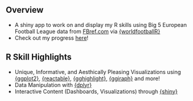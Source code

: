 ## Overview
- A shiny app to work on and display my R skills using Big 5 European Football League data from [FBref.com](https://fbref.com/en/comps/Big5/Big-5-European-Leagues-Stats) via [{worldfootballR}](https://github.com/JaseZiv/worldfootballR)
- Check out my progress [here](https://jrkroymann10.shinyapps.io/big5_dashboards/?_ga=2.69260051.269743627.1643918368-374191347.1640971731)!


## R Skill Highlights
- Unique, Informative, and Aesthically Pleasing Visualizations using [{ggplot2}](https://ggplot2.tidyverse.org/), [{reactable}](https://glin.github.io/reactable/), [{gghighlight}](https://github.com/yutannihilation/gghighlight), [{ggiraph}](https://davidgohel.github.io/ggiraph/index.html) and more!
- Data Manipulation with [{dplyr}](https://dplyr.tidyverse.org/)
- Interactive Content (Dashboards, Visualizations) through [{shiny}](https://shiny.rstudio.com/)
